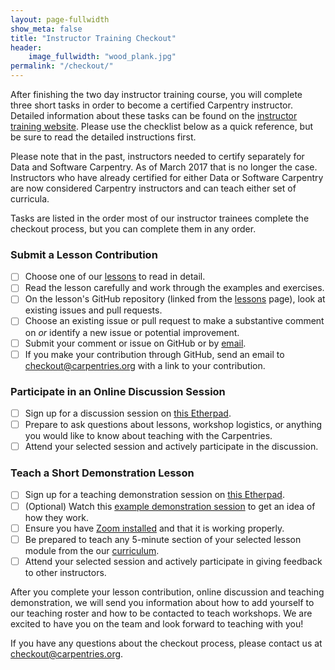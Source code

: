```yaml
---
layout: page-fullwidth
show_meta: false
title: "Instructor Training Checkout"
header:
    image_fullwidth: "wood_plank.jpg"
permalink: "/checkout/"
---
```


After finishing the two day instructor training course, you will complete three short tasks in order to become a
certified Carpentry instructor. Detailed information about these tasks can be found on the [instructor
training website](http://swcarpentry.github.io/instructor-training/checkout/). Please use the checklist below
as a quick reference, but be sure to read the detailed instructions first.

Please note that in the past, instructors needed to certify separately for Data and Software Carpentry. As of 
March 2017 that is no longer the case. Instructors who have already certified for either Data or Software Carpentry 
are now considered Carpentry instructors and can teach either set of curricula.

Tasks are listed in the order most of our instructor trainees complete the checkout process, but you can
complete them in any order.


### Submit a Lesson Contribution
- [ ] Choose one of our [lessons](/lessons/) to read in detail.
- [ ] Read the lesson carefully and work through the examples and exercises.
- [ ] On the lesson's GitHub repository (linked from the [lessons](/lessons/) page), look at existing issues and pull requests.
- [ ] Choose an existing issue or pull request to make a substantive comment on *or* identify a new issue or potential improvement.
- [ ] Submit your comment or issue on GitHub or by [email](mailto:checkout@carpentries.org).
- [ ] If you make your contribution through GitHub, send an email to [checkout@carpentries.org](mailto:checkout@carpentries.org) with a link to your contribution.

### Participate in an Online Discussion Session
- [ ] Sign up for a discussion session on [this Etherpad](http://pad.software-carpentry.org/instructor-discussion).
- [ ] Prepare to ask questions about lessons, workshop logistics, or anything you would like to know about teaching with the Carpentries.
- [ ] Attend your selected session and actively participate in the discussion.

### Teach a Short Demonstration Lesson
- [ ] Sign up for a teaching demonstration session on [this Etherpad](http://pad.software-carpentry.org/teaching-demos).
- [ ] (Optional) Watch this [example demonstration session](https://www.youtube.com/watch?v=FFO2cq-3PPg) to get an idea of how they work. 
- [ ] Ensure you have [Zoom installed](https://zoom.us/download) and that it is working properly.
- [ ] Be prepared to teach any 5-minute section of your selected lesson module from the our [curriculum](/lessons/).
- [ ] Attend your selected session and actively participate in giving feedback to other instructors.

After you complete your lesson contribution, online discussion and teaching demonstration, we will send you
information about how to add yourself to our teaching roster and how to be contacted to teach workshops.
We are excited to have you on the team and look forward to teaching with you!

If you have any questions about the checkout process, please contact us at
[checkout@carpentries.org](checkout@carpentries.org).
